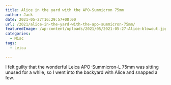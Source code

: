 ```yaml
---
title: Alice in the yard with the APO-Summicron 75mm
author: Jack
date: 2021-05-27T16:29:57+00:00
url: /2021/alice-in-the-yard-with-the-apo-summicron-75mm/
featuredImage: /wp-content/uploads/2021/05/2021-05-27-Alice-blowout.jpg
categories:
  - Misc
tags:
  - Leica

---
```

<!--kg-card-begin: html-->

I felt guilty that the wonderful Leica APO-Summicron-L 75mm was sitting unused for a while, so I went into the backyard with Alice and snapped a few. 

<!--more-->


<div class="wp-block-envira-envira-gallery">
</div>

<!--kg-card-end: html-->